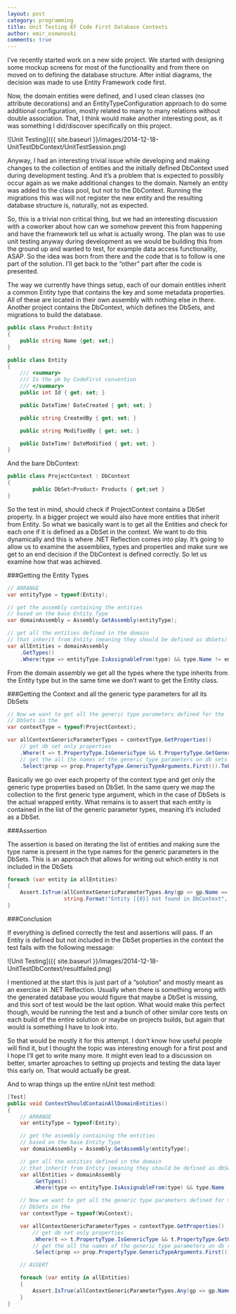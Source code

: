 ```yaml
---
layout: post
category: programming
title: Unit Testing EF Code First Database Contexts
author: emir_osmanoski
comments: true
---
```




I’ve recently started work on a new side project. We started with designing
some mockup screens for most of the functionality and from there on moved on
to defining the database structure. After initial diagrams, the decision was
made to use Entity Framework code first.

Now, the domain entities were defined, and I used clean classes (no attribute
decorations) and an EntityTypeConfiguration approach to do some additional
configuration, mostly related to many to many relations without double
association. That, I think would make another interesting post, as it was
something I did/discover specifically on this project.

![Unit Testing]({{ site.baseurl }}/images/2014-12-18-UnitTestDbContext/UnitTestSession.png)

Anyway, I had an interesting trivial issue while developing and making changes
to the collection of entities and the initially defined DbContext used during
development testing. And it’s a problem that is expected to possibly occur
again as we make additional changes to the domain. Namely an entity was added
to the class pool, but not to the DbContext. Running the migrations this was
will not register the new entity and the resulting database structure is,
naturally, not as expected.

So, this is a trivial non critical thing, but we had an interesting discussion
with a coworker about how can we somehow prevent this from happening and have
the framework tell us what is actually wrong. The plan was to use unit testing
anyway during development as we would be building this from the ground up and
wanted to test, for example data access functionality, ASAP. So the idea was
born from there and the code that is to follow is one part of the solution.
I’ll get back to the “other” part after the code is presented.

The way we currently have things setup, each of our domain entities inherit a
common Entity type that contains the key and some metadata properties. All of
these are located in their own assembly with nothing else in there. Another
project contains the DbContext, which defines the DbSets, and migrations to
build the database.

``` csharp
public class Product:Entity
{
    public string Name {get; set;}
}

public class Entity
{
	/// <summary>
	/// Is the pk by CodeFirst convention
	/// </summary>
	public int Id { get; set; }

	public DateTime? DateCreated { get; set; }

	public string CreatedBy { get; set; }

	public string ModifiedBy { get; set; }

	public DateTime? DateModified { get; set; }
}

```

And the bare DbContext:

``` csharp
public class ProjectContext : DbContext
{
        public DbSet<Product> Products { get;set }
}
```

So the test in mind, should check if ProjectContext contains a DbSet<Product>
property. In a bigger project we would also have more entities that inherit
from Entity. So what we basically want is to get all the Entities and check
for each one if it is defined as a DbSet in the context. We want to do this
dynamically and this is where .NET Reflection comes into play. It’s going to
allow us to examine the assemblies, types and properties and make sure we get
to an end decision if the DbContext is defined correctly. So let us examine
how that was achieved.

###Getting the Entity Types

``` csharp
// ARRANGE
var entityType = typeof(Entity);

// get the assembly containing the entities
// based on the base Entity Type
var domainAssembly = Assembly.GetAssembly(entityType);

// get all the entities defined in the domain
// that inherit from Entity (meaning they should be defined as dbSets) but not Entity itself
var allEntities = domainAssembly
    .GetTypes()
    .Where(type => entityType.IsAssignableFrom(type) && type.Name != entityType.Name).ToList();
```

From the domain assembly we get all the types where the type inherits from the
Entity type but in the same time we don’t want to get the Entity class.

###Getting the Context and all the generic type parameters for all its DbSets

``` csharp
// Now we want to get all the generic type parameters defined for the
// DbSets in the 
var contextType = typeof(ProjectContext);

var allContextGenericParameterTypes = contextType.GetProperties()
    // get db set only properties
    .Where(t => t.PropertyType.IsGenericType && t.PropertyType.GetGenericTypeDefinition() == typeof(DbSet<>))
    // get the all the names of the generic type parameters on db sets
    .Select(prop => prop.PropertyType.GenericTypeArguments.First()).ToList();
```

Basically we go over each property of the context type and get only the
generic type properties based on DbSet. In the same query we map the
collection to the first generic type argument, which in the case of DbSets is
the actual wrapped entity. What remains is to assert that each entity is
contained in the list of the generic parameter types, meaning it’s included as
a DbSet.

###Assertion

The assertion is based on iterating the list of entities and making sure the type name is present in the type names for the generic parameters in the DbSets. This is an approach that allows for writing out which entity is not included in the DbSets

``` csharp
foreach (var entity in allEntities)
{
    Assert.IsTrue(allContextGenericParameterTypes.Any(gp => gp.Name == entity.Name), 
    			  string.Format("Entity [{0}] not found in DbContext", entity.Name));
}
```

###Conclusion

If everything is defined correctly the test and assertions will pass. If an Entity is defined but not included in the DbSet properties in the context the test fails with the following message:

![Unit Testing]({{ site.baseurl }}/images/2014-12-18-UnitTestDbContext/resultfailed.png)

I mentioned at the start this is just part of a “solution” and mostly meant as
an exercise in .NET Reflection. Usually when there is something wrong with the
generated database you would figure that maybe a DbSet is missing, and this
sort of test would be the last option. What would make this perfect though,
would be running the test and a bunch of other similar core tests on each
build of the entire solution or maybe on projects builds, but again that would
is something I have to look into.

So that would be mostly it for this attempt. I don’t know how useful people
will find it, but I thought the topic was interesting enough for a first post
and I hope I’ll get to write many more. It might even lead to a discussion 
on better, smarter aproaches to setting up projects and testing the data layer this early on. 
That would actually be great.

And to wrap things up the entire nUnit test method:

``` csharp
[Test]
public void ContextShouldContainAllDomainEntities()
{
    // ARRANGE
    var entityType = typeof(Entity);

    // get the assembly containing the entities
    // based on the base Entity Type
    var domainAssembly = Assembly.GetAssembly(entityType);

    // get all the entities defined in the domain
    // that inherit from Entity (meaning they should be defined as dbSets) but not Entity itself
    var allEntities = domainAssembly
        .GetTypes()
        .Where(type => entityType.IsAssignableFrom(type) && type.Name != entityType.Name).ToList();

    // Now we want to get all the generic type parameters defined for the
    // DbSets in the 
    var contextType = typeof(WsContext);

    var allContextGenericParameterTypes = contextType.GetProperties()
        // get db set only properties
        .Where(t => t.PropertyType.IsGenericType && t.PropertyType.GetGenericTypeDefinition() == typeof(DbSet<>))
        // get the all the names of the generic type parameters on db sets
        .Select(prop => prop.PropertyType.GenericTypeArguments.First()).ToList();

    // ASSERT

    foreach (var entity in allEntities)
    {
        Assert.IsTrue(allContextGenericParameterTypes.Any(gp => gp.Name == entity.Name), string.Format("Entity [{0}] not found in DbContext", entity.Name));
    }
}
```